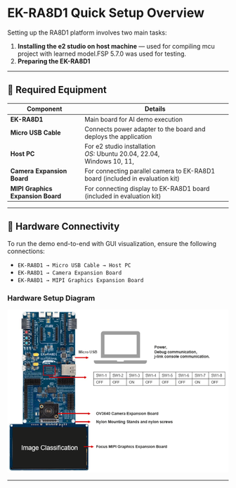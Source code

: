 # EK-RA8D1 Quick Setup Overview

Setting up the RA8D1 platform involves two main tasks:

1. **Installing the e2 studio on host machine** — used for compiling mcu project with learned model.FSP 5.7.0 was used for testing.  
2. **Preparing the EK-RA8D1**

---

## 🧰 Required Equipment
| **Component**                   | **Details**                                                                                           |
|---------------------------------|-------------------------------------------------------------------------------------------------------|
| **EK-RA8D1**                    | Main board for AI demo execution                                                                      |
| **Micro USB Cable**             | Connects power adapter to the board and deploys the application                                       |
| **Host PC**                     | For e2 studio installation <br>*OS:* Ubuntu 20.04, 22.04,  <br>Windows 10, 11, <br> |
| **Camera Expansion Board**      | For connecting parallel camera to EK-RA8D1 board (included in evaluation kit)                              |
| **MIPI Graphics Expansion Board** | For connecting display to EK-RA8D1 board (included in evaluation kit)                               |


---

## 🔌 Hardware Connectivity

To run the demo end-to-end with GUI visualization, ensure the following connections:

- `EK-RA8D1 → Micro USB Cable → Host PC`
- `EK-RA8D1 → Camera Expansion Board`
- `EK-RA8D1 → MIPI Graphics Expansion Board`

### Hardware Setup Diagram

![Renesas TAO Integration Overview](../../docs/assets/EK_RA8D1_HW_setup.png)

---
